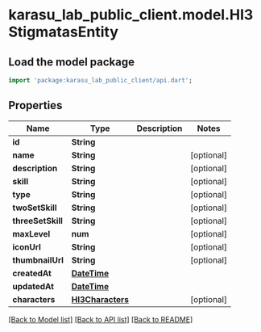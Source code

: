 # karasu_lab_public_client.model.HI3StigmatasEntity

## Load the model package
```dart
import 'package:karasu_lab_public_client/api.dart';
```

## Properties
Name | Type | Description | Notes
------------ | ------------- | ------------- | -------------
**id** | **String** |  | 
**name** | **String** |  | [optional] 
**description** | **String** |  | [optional] 
**skill** | **String** |  | [optional] 
**type** | **String** |  | [optional] 
**twoSetSkill** | **String** |  | [optional] 
**threeSetSkill** | **String** |  | [optional] 
**maxLevel** | **num** |  | [optional] 
**iconUrl** | **String** |  | [optional] 
**thumbnailUrl** | **String** |  | [optional] 
**createdAt** | [**DateTime**](DateTime.md) |  | 
**updatedAt** | [**DateTime**](DateTime.md) |  | 
**characters** | [**HI3Characters**](HI3Characters.md) |  | [optional] 

[[Back to Model list]](../README.md#documentation-for-models) [[Back to API list]](../README.md#documentation-for-api-endpoints) [[Back to README]](../README.md)


